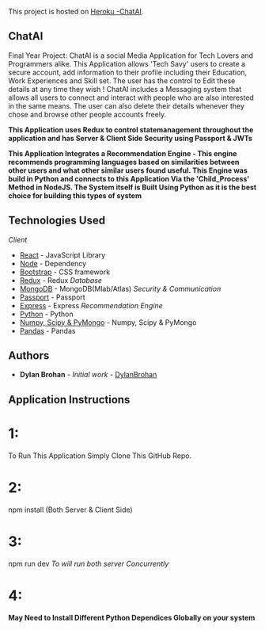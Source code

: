 This project is hosted on [Heroku -ChatAI](https://still-forest-16737.herokuapp.com/).

## ChatAI

Final Year Project: ChatAI is a social Media Application for Tech Lovers and Programmers alike. This Application allows 'Tech Savy' users to create a secure account, add information to their profile including their Education, Work Experiences and Skill set. The user has the control to Edit these details at any time they wish ! ChatAI includes a Messaging system that allows all users to connect and interact with people who are also interested in the same means. The user can also delete their details whenever they chose and browse other people accounts freely.

**This Application uses Redux to control statemanagement throughout the application and has Server & Client Side Security using Passport & JWTs**

**This Application Integrates a Recommendation Engine - This engine recommends programming languages based on similarities between other users and what other similar users found useful. This Engine was build in Python and connects to this Application Via the 'Child_Process' Method in NodeJS. The System itself is Built Using Python as it is the best choice for building this types of system**

## Technologies Used

_Client_

- [React](https://reactjs.org/docs/getting-started.html) - JavaScript Library
- [Node](https://nodejs.org/en/) - Dependency
- [Bootstrap](https://react-bootstrap.github.io/getting-started/introduction) - CSS framework
- [Redux](https://redux.js.org/) - Redux
  _Database_
- [MongoDB](https://redux.js.org/) - MongoDB(Mlab/Atlas)
  _Security & Communication_
- [Passport](http://www.passportjs.org/) - Passport
- [Express](https://expressjs.com/) - Express
  _Recommendation Engine_
- [Python](https://python.com/) - Python
- [Numpy, Scipy & PyMongo](https://python.com/) - Numpy, Scipy & PyMongo
- [Pandas](https://pandas.com/) - Pandas

## Authors

- **Dylan Brohan** - _Initial work_ - [DylanBrohan](https://github.com/DylanBrohan)

## Application Instructions

# 1:

To Run This Application Simply Clone This GitHub Repo.

# 2:

npm install (Both Server & Client Side)

# 3:

npm run dev
_To will run both server Concurrently_

# 4:

**May Need to Install Different Python Dependices Globally on your system**
